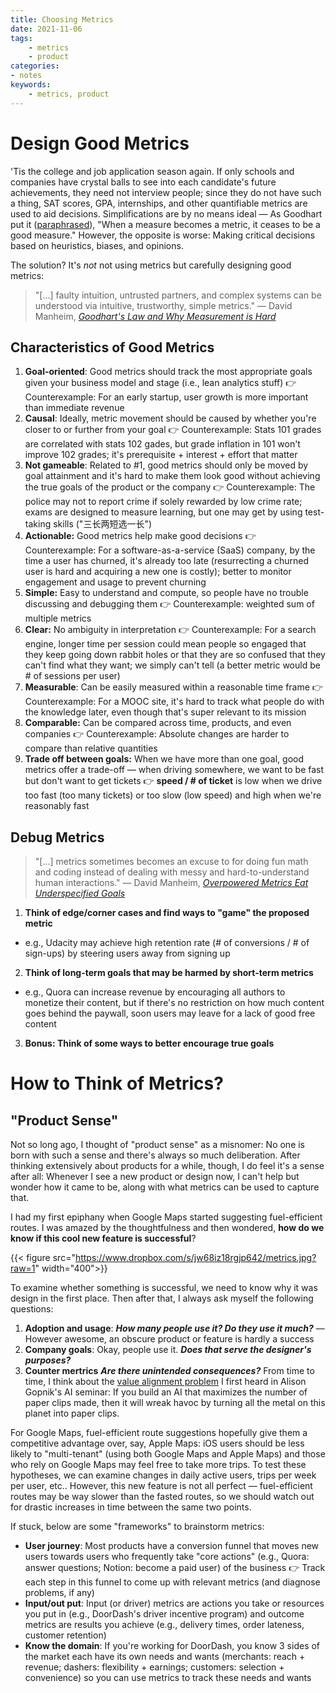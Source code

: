 ```yaml
---
title: Choosing Metrics
date: 2021-11-06
tags:
    - metrics
    - product
categories:
- notes
keywords:
    - metrics, product
---
```


# Design Good Metrics

'Tis the college and job application season again. If only schools and companies have crystal balls to see into each candidate's future achievements, they need not interview people; since they do not have such a thing, SAT scores, GPA, internships, and other quantifiable metrics are used to aid decisions. Simplifications are by no means ideal — As Goodhart put it ([paraphrased](https://en.wikipedia.org/wiki/Goodhart%27s_law)), "When a measure becomes a metric, it ceases to be a good measure." However, the opposite is worse: Making critical decisions based on heuristics, biases, and opinions.

The solution? It's *not* not using metrics but carefully designing good metrics:

> "[...] faulty intuition, untrusted partners, and complex systems can be understood via intuitive, trustworthy, simple metrics." — David Manheim, [*Goodhart's Law and Why Measurement is Hard*](https://www.ribbonfarm.com/2016/06/09/goodharts-law-and-why-measurement-is-hard/)

## Characteristics of Good Metrics

1. **Goal-oriented**: Good metrics should track the most appropriate goals given your business model and stage (i.e., lean analytics stuff) 👉 Counterexample: For an early startup, user growth is more important than immediate revenue
2. **Causal**: Ideally, metric movement should be caused by whether you're closer to or further from your goal 👉 Counterexample: Stats 101 grades are correlated with stats 102 gades, but grade inflation in 101 won't improve 102 grades; it's prerequisite + interest + effort that matter
3. **Not gameable**: Related to #1, good metrics should only be moved by goal attainment and it's hard to make them look good without achieving the true goals of the product or the company 👉 Counterexample: The police may not to report crime if solely rewarded by low crime rate; exams are designed to measure learning, but one may get by using test-taking skills ("三长两短选一长") 
4. **Actionable:** Good metrics help make good decisions 👉 Counterexample: For a software-as-a-service (SaaS) company, by the time a user has churned, it's already too late (resurrecting a churned user is hard and acquiring a new one is costly); better to monitor engagement and usage to prevent churning
5. **Simple:** Easy to understand and compute, so people have no trouble discussing and debugging them 👉 Counterexample: weighted sum of multiple metrics 
6. **Clear:** No ambiguity in interpretation 👉 Counterexample: For a search engine, longer time per session could mean people so engaged that they keep going down rabbit holes or that they are so confused that they can't find what they want; we simply can't tell (a better metric would be # of sessions per user)
7. **Measurable**: Can be easily measured within a reasonable time frame 👉 Counterexample: For a MOOC site, it's hard to track what people do with the knowledge later, even though that's super relevant to its mission
8. **Comparable:** Can be compared across time, products, and even companies 👉 Counterexample: Absolute changes are harder to compare than relative quantities
9. **Trade off between goals:** When we have more than one goal, good metrics offer a trade-off — when driving somewhere, we want to be fast but don't want to get tickets 👉 **speed / # of ticket** is low when we drive too fast (too many tickets) or too slow (low speed) and high when we're reasonably fast

## Debug Metrics
    
> "[...] metrics sometimes becomes an excuse to for doing fun math and coding instead of dealing with messy and hard-to-understand human interactions." — David Manheim, [*Overpowered Metrics Eat Underspecified Goals*](https://www.ribbonfarm.com/2016/09/29/soft-bias-of-underspecified-goals/)

1. **Think of edge/corner cases and find ways to "game" the proposed metric**
- e.g., Udacity may achieve high retention rate (# of conversions / # of sign-ups) by steering users away from signing up
2. **Think of long-term goals that may be harmed by short-term metrics**
- e.g., Quora can increase revenue by encouraging all authors to monetize their content, but if there's no restriction on how much content goes behind the paywall, soon users may leave for a lack of good free content
3. **Bonus: Think of some ways to better encourage true goals**


# How to Think of Metrics?

## "Product Sense"

Not so long ago, I thought of "product sense" as a misnomer: No one is born with such a sense and there's always so much deliberation. After thinking extensively about products for a while, though, I do feel it's a sense after all: Whenever I see a new product or design now, I can't help but wonder how it came to be, along with what metrics can be used to capture that.

I had my first epiphany when Google Maps started suggesting fuel-efficient routes. I was amazed by the thoughtfulness and then wondered, **how do we know if this cool new feature is successful**? 

{{< figure src="https://www.dropbox.com/s/jw68iz18rgjp642/metrics.jpg?raw=1" width="400">}}

To examine whether something is successful, we need to know why it was design in the first place. Then after that, I always ask myself the following questions:
1. **Adoption and usage**: ***How many people use it? Do they use it much?***  — However awesome, an obscure product or feature is hardly a success
2. **Company goals**: Okay, people use it. ***Does that serve the designer's purposes?*** 
3. **Counter mertrics** ***Are there unintended consequences?***  From time to time, I think about the [value alignment problem](https://deepmind.com/research/publications/2020/Artificial-Intelligence-Values-and-Alignment) I first heard in Alison Gopnik's AI seminar: If you build an AI that maximizes the number of paper clips made, then it will wreak havoc by turning all the metal on this planet into paper clips.

For Google Maps, fuel-efficient route suggestions hopefully give them a competitive advantage over, say, Apple Maps: iOS users should be less likely to "multi-tenant" (using both Google Maps and Apple Maps) and those who rely on Google Maps may feel free to take more trips. To test these hypotheses, we can examine changes in daily active users, trips per week per user, etc.. However, this new feature is not all perfect  — fuel-efficient routes may be way slower than the fasted routes, so we should watch out for drastic increases in time between the same two points.


If stuck, below are some "frameworks" to brainstorm metrics:

- **User journey**: Most products have a conversion funnel that moves new users towards users who frequently take "core actions" (e.g., Quora: answer questions; Notion: become a paid user) of the business 👉 Track each step in this funnel to come up with relevant metrics (and diagnose problems, if any)
- **Input/out put**: Input (or driver) metrics are actions you take or resources you put in (e.g., DoorDash's driver incentive program) and outcome metrics are results you achieve (e.g., delivery times, order lateness, customer retention)
- **Know the domain**: If you're working for DoorDash, you know 3 sides of the market each have its own needs and wants (merchants: reach + revenue; dashers: flexibility + earnings; customers: selection + convenience) so you can use metrics to track these needs and wants 

<!-- # Metric Questions

- **metric design**: come up with or choose metrics that appropriately capture the goodness of a specific feature/product → these metrics are used to measure the success + health of a product and hold the team accountable
- **metric evaluation**: proactively understand what might be wrong with a metric and how it may lead the team to misleading conclusions -->

<!-- 

# Readings
1. Lean Analytics -->